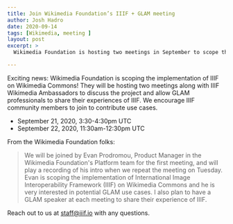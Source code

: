 ```yaml
---
title: Join Wikimedia Foundation’s IIIF + GLAM meeting
author: Josh Hadro
date: 2020-09-14
tags: [Wikimedia, meeting ]
layout: post
excerpt: >
  Wikimedia Foundation is hosting two meetings in September to scope the implementation of IIIF on Wikimedia Commons.

---
```


Exciting news: Wikimedia Foundation is scoping the implementation of IIIF on Wikimedia Commons! They will be hosting two meetings along with IIIF Wikimedia Ambassadors to discuss the project and allow GLAM professionals to share their experiences of IIIF. We encourage IIIF community members to join to contribute use cases.

- September 21, 2020, 3:30-4:30pm UTC
- September 22, 2020, 11:30am-12:30pm UTC

From the Wikimedia Foundation folks:
> We will be joined by Evan Prodromou, Product Manager in the Wikimedia Foundation's Platform team for the first meeting, and will play a recording of his intro when we repeat the meeting on Tuesday. Evan is scoping the implementation of International Image Interoperability Framework (IIIF) on Wikimedia Commons and he is very interested in potential GLAM use cases. I also plan to have a GLAM speaker at each meeting to share their experience of IIIF.

Reach out to us at <staff@iiif.io> with any questions.
